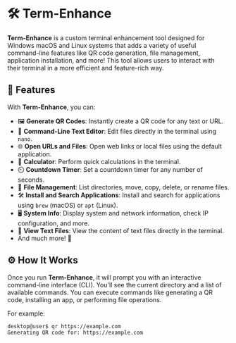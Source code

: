 # 🛠️ Term-Enhance

**Term-Enhance** is a custom terminal enhancement tool designed for Windows macOS and Linux systems that adds a variety of useful command-line features like QR code generation, file management, application installation, and more! This tool allows users to interact with their terminal in a more efficient and feature-rich way.

## 🚀 Features

With **Term-Enhance**, you can:
- 🖼️ **Generate QR Codes**: Instantly create a QR code for any text or URL.
- 📝 **Command-Line Text Editor**: Edit files directly in the terminal using `nano`.
- 🌐 **Open URLs and Files**: Open web links or local files using the default application.
- 🧮 **Calculator**: Perform quick calculations in the terminal.
- ⏲️ **Countdown Timer**: Set a countdown timer for any number of seconds.
- 📂 **File Management**: List directories, move, copy, delete, or rename files.
- 🛠️ **Install and Search Applications**: Install and search for applications using `brew` (macOS) or `apt` (Linux).
- 🖥️ **System Info**: Display system and network information, check IP configuration, and more.
- 📜 **View Text Files**: View the content of text files directly in the terminal.
- And much more! 🎉

## ⚙️ How It Works

Once you run **Term-Enhance**, it will prompt you with an interactive command-line interface (CLI). You'll see the current directory and a list of available commands. You can execute commands like generating a QR code, installing an app, or performing file operations.

For example:
```bash
desktop@user$ qr https://example.com
Generating QR code for: https://example.com
